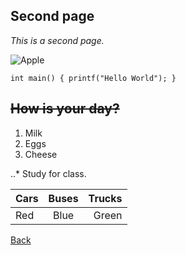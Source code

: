 ## Second page

*This is a second page.*

![Apple](https://www.apple.com)


``int main()
{
  printf("Hello World");
}``

~~How is your day?~~
---

1. Milk
2. Eggs
3. Cheese

..* Study for class.


| Cars | Buses | Trucks |
|------|:-----:|-------:|
| Red  | Blue  | Green  |

[Back](README.md)
